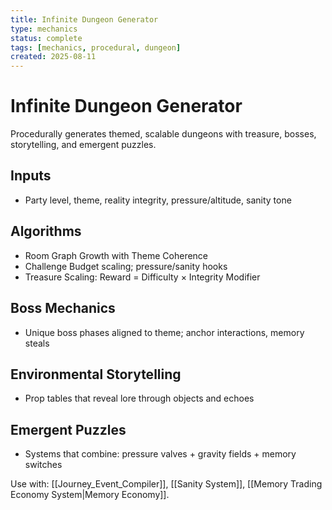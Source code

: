 ```yaml
---
title: Infinite Dungeon Generator
type: mechanics
status: complete
tags: [mechanics, procedural, dungeon]
created: 2025-08-11
---
```


# Infinite Dungeon Generator

Procedurally generates themed, scalable dungeons with treasure, bosses, storytelling, and emergent puzzles.

## Inputs
- Party level, theme, reality integrity, pressure/altitude, sanity tone

## Algorithms
- Room Graph Growth with Theme Coherence
- Challenge Budget scaling; pressure/sanity hooks
- Treasure Scaling: Reward = Difficulty × Integrity Modifier

## Boss Mechanics
- Unique boss phases aligned to theme; anchor interactions, memory steals

## Environmental Storytelling
- Prop tables that reveal lore through objects and echoes

## Emergent Puzzles
- Systems that combine: pressure valves + gravity fields + memory switches

Use with: [[Journey_Event_Compiler]], [[Sanity System]], [[Memory Trading Economy System|Memory Economy]].
